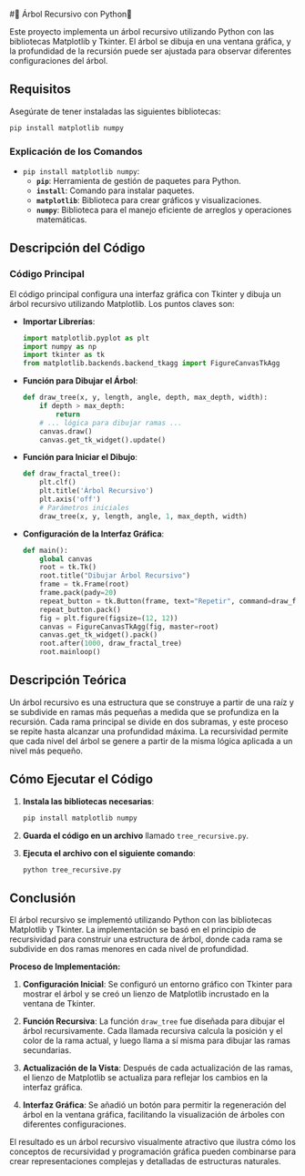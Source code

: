 #🌲 Árbol Recursivo con Python🌲

Este proyecto implementa un árbol recursivo utilizando Python con las bibliotecas Matplotlib y Tkinter. El árbol se dibuja en una ventana gráfica, y la profundidad de la recursión puede ser ajustada para observar diferentes configuraciones del árbol.

## Requisitos

Asegúrate de tener instaladas las siguientes bibliotecas:

```bash
pip install matplotlib numpy
```

### Explicación de los Comandos

- `pip install matplotlib numpy`:
  - **`pip`**: Herramienta de gestión de paquetes para Python.
  - **`install`**: Comando para instalar paquetes.
  - **`matplotlib`**: Biblioteca para crear gráficos y visualizaciones.
  - **`numpy`**: Biblioteca para el manejo eficiente de arreglos y operaciones matemáticas.

## Descripción del Código

### Código Principal

El código principal configura una interfaz gráfica con Tkinter y dibuja un árbol recursivo utilizando Matplotlib. Los puntos claves son:

- **Importar Librerías**:
  ```python
  import matplotlib.pyplot as plt
  import numpy as np
  import tkinter as tk
  from matplotlib.backends.backend_tkagg import FigureCanvasTkAgg
  ```

- **Función para Dibujar el Árbol**:
  ```python
  def draw_tree(x, y, length, angle, depth, max_depth, width):
      if depth > max_depth:
          return
      # ... lógica para dibujar ramas ...
      canvas.draw()
      canvas.get_tk_widget().update()
  ```

- **Función para Iniciar el Dibujo**:
  ```python
  def draw_fractal_tree():
      plt.clf()
      plt.title('Árbol Recursivo')
      plt.axis('off')
      # Parámetros iniciales
      draw_tree(x, y, length, angle, 1, max_depth, width)
  ```

- **Configuración de la Interfaz Gráfica**:
  ```python
  def main():
      global canvas
      root = tk.Tk()
      root.title("Dibujar Árbol Recursivo")
      frame = tk.Frame(root)
      frame.pack(pady=20)
      repeat_button = tk.Button(frame, text="Repetir", command=draw_fractal_tree)
      repeat_button.pack()
      fig = plt.figure(figsize=(12, 12))
      canvas = FigureCanvasTkAgg(fig, master=root)
      canvas.get_tk_widget().pack()
      root.after(1000, draw_fractal_tree)
      root.mainloop()
  ```

## Descripción Teórica

Un árbol recursivo es una estructura que se construye a partir de una raíz y se subdivide en ramas más pequeñas a medida que se profundiza en la recursión. Cada rama principal se divide en dos subramas, y este proceso se repite hasta alcanzar una profundidad máxima. La recursividad permite que cada nivel del árbol se genere a partir de la misma lógica aplicada a un nivel más pequeño.

## Cómo Ejecutar el Código

1. **Instala las bibliotecas necesarias**:
   ```bash
   pip install matplotlib numpy
   ```

2. **Guarda el código en un archivo** llamado `tree_recursive.py`.

3. **Ejecuta el archivo con el siguiente comando**:
   ```bash
   python tree_recursive.py
   ```
## Conclusión

El árbol recursivo se implementó utilizando Python con las bibliotecas Matplotlib y Tkinter. La implementación se basó en el principio de recursividad para construir una estructura de árbol, donde cada rama se subdivide en dos ramas menores en cada nivel de profundidad.

**Proceso de Implementación:**

1. **Configuración Inicial**: Se configuró un entorno gráfico con Tkinter para mostrar el árbol y se creó un lienzo de Matplotlib incrustado en la ventana de Tkinter.

2. **Función Recursiva**: La función `draw_tree` fue diseñada para dibujar el árbol recursivamente. Cada llamada recursiva calcula la posición y el color de la rama actual, y luego llama a sí misma para dibujar las ramas secundarias.

3. **Actualización de la Vista**: Después de cada actualización de las ramas, el lienzo de Matplotlib se actualiza para reflejar los cambios en la interfaz gráfica.

4. **Interfaz Gráfica**: Se añadió un botón para permitir la regeneración del árbol en la ventana gráfica, facilitando la visualización de árboles con diferentes configuraciones.

El resultado es un árbol recursivo visualmente atractivo que ilustra cómo los conceptos de recursividad y programación gráfica pueden combinarse para crear representaciones complejas y detalladas de estructuras naturales.

